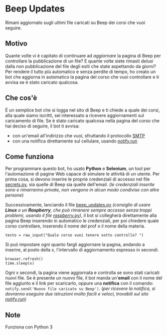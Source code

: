# Beep Updates
Rimani aggiornato sugli ultimi file caricati su Beep dei corsi che vuoi seguire.

## Motivo
Quante volte vi è capitato di continuare ad *aggiornare* la pagina di Beep per controllare la pubblicazione di un file? E quante volte siete rimasti *delusi* dalla non pubblicazione del file degli esiti che state aspettando da giorni?
Per rendere il tutto più automatico e senza perdite di tempo, ho creato un bot che aggiorna in automatico la pagina del corso che vuoi controllare e ti avvisa se è stato caricato qualcosa. 

## Che cos'è
È un semplice bot che si logga nel sito di Beep e ti chiede a quale dei corsi, alla quale siamo iscritti, sei interessato a ricevere aggiornamenti sul caricamento di file. Se è stato caricato qualcosa nella pagina del corso che hai deciso di seguire, il bot ti avvisa:
- con un'email all'indirizzo che vuoi, sfruttando il protocollo [SMTP](https://docs.python.org/3/library/smtplib.html#module-smtplib)
- con una notifica direttamente sul cellulare, usando [notify.run](https://notify.run/)


## Come funziona
Per programmare questo bot, ho usato **Python** e **Selenium**, un tool per l'automazione di pagine Web capace di simulare le attività di un utente. 
Per prima cosa, si devono inserire le proprie credenziali di accesso nel file [secrets.py](secrets.py), sia quelle di Beep sia quelle dell'email. (*le credenziali inserite sono e rimarranno private, non vengono in alcun modo condivise con altre persone*)

Successivamente, lanciando il file [beep_updates.py](beep_updates.py) *(consiglio di usare **Linux** o un **Raspberry**, che può rimanere sempre accesso senza troppi problemi, usando il file [raspberry.py](raspberry.py))*, il bot si collegherà direttamente alla pagina Beep inserendo in automatico le credenziali, per poi chiedere quale corso controllare, inserendo il nome del prof o il nome della materia.

```
testo = raw_input("Quale corso vuoi tenere sotto controllo? ")
```

Si può impostare ogni quanto fargli aggiornare la pagina, andando a inserire, al posto della x, l'intervallo di aggiornamento espresso in secondi. 
```
browser.refresh()
time.sleep(x)
```

Ogni x secondi, la pagina viene aggiornata e controlla se sono stati caricati nuovi file. Se è presente un nuovo file, il bot manda un'**email** con il nome del file aggiunto e il link per scaricarlo, oppure una **notifica** con il comando: ```notify.send('Nuovo file caricato su Beep')```. (*per ricevere la notifica, si dovranno eseguire due istruzioni molto facili e veloci, trovabili sul sito [notify.run](https://notify.run/)*)

## Note
Funziona con Python 3
